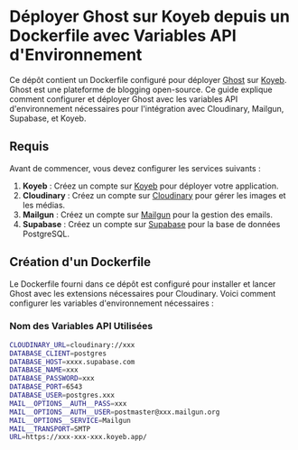 # Déployer Ghost sur Koyeb depuis un Dockerfile avec Variables API d'Environnement

Ce dépôt contient un Dockerfile configuré pour déployer [Ghost](https://ghost.org/) sur [Koyeb](https://www.koyeb.com/). Ghost est une plateforme de blogging open-source. Ce guide explique comment configurer et déployer Ghost avec les variables API d'environnement nécessaires pour l'intégration avec Cloudinary, Mailgun, Supabase, et Koyeb.

## Requis

Avant de commencer, vous devez configurer les services suivants :

1. **Koyeb** : Créez un compte sur [Koyeb](https://www.koyeb.com/) pour déployer votre application.
2. **Cloudinary** : Créez un compte sur [Cloudinary](https://cloudinary.com/) pour gérer les images et les médias.
3. **Mailgun** : Créez un compte sur [Mailgun](https://www.mailgun.com/) pour la gestion des emails.
4. **Supabase** : Créez un compte sur [Supabase](https://supabase.io/) pour la base de données PostgreSQL.

## Création d'un Dockerfile

Le Dockerfile fourni dans ce dépôt est configuré pour installer et lancer Ghost avec les extensions nécessaires pour Cloudinary. Voici comment configurer les variables d'environnement nécessaires :

### Nom des Variables API Utilisées

```bash
CLOUDINARY_URL=cloudinary://xxx
DATABASE_CLIENT=postgres
DATABASE_HOST=xxxx.supabase.com
DATABASE_NAME=xxx
DATABASE_PASSWORD=xxx
DATABASE_PORT=6543
DATABASE_USER=postgres.xxx
MAIL__OPTIONS__AUTH__PASS=xxx
MAIL__OPTIONS__AUTH__USER=postmaster@xxx.mailgun.org
MAIL__OPTIONS__SERVICE=Mailgun
MAIL__TRANSPORT=SMTP
URL=https://xxx-xxx-xxx.koyeb.app/
